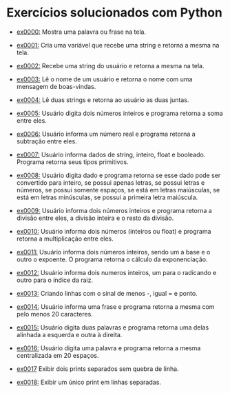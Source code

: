 # Exercícios solucionados com Python

- [ex0000:](exercicio_py/ex0000_print.py) Mostra uma palavra ou frase na tela.

- [ex0001:](exercicio_py/ex0001_variavel.py) Cria uma variável que recebe uma string e retorna a mesma na tela.

- [ex0002:](exercicio_py/ex0002_input.py) Recebe uma string do usuário e retorna a mesma na tela.

- [ex0003:](exercicio_py/ex0003_print_formatado.py) Lê o nome de um usuário e retorna o nome com uma mensagem de boas-vindas.

- [ex0004:](exercicio_py/ex0004_concat_string.py) Lê duas strings e retorna ao usuário as duas juntas.

- [ex0005:](exercicio_py/ex0005_int_soma.py) Usuário digita dois números inteiros e programa retorna a soma entre eles.

- [ex0006:](exercicio_py/ex0006_float_subtracao.py) Usuário informa um número real e programa retorna a subtração entre eles.

- [ex0007:](exercicio_py/ex0007_tipo.py) Usuário informa dados de string, inteiro, float e booleado. Programa retorna seus tipos primitivos.

- [ex0008:](exercicio_py/ex0008_isalgumacoisa.py) Usuário digita dado e programa retorna se esse dado pode ser convertido para inteiro, se possui apenas letras, se possui letras e números, se possui somente espaços, se está em letras maiúsculas, se está em letras minúsculas, se possui a primeira letra maiúscula. 

- [ex0009:](exercicio_py/ex0009_divisao.py) Usuário informa dois números inteiros e programa retorna a divisão entre eles, a divisão inteira e o resto da divisão.

- [ex0010:](exercicio_py/ex0010_multiplicacao.py) Usuário informa dois números (inteiros ou float) e programa retorna a multiplicação entre eles.

- [ex0011:](exercicio_py/ex0011_potenciacao.py) Usuário informa dois números inteiros, sendo um a base e o outro o expoente. O programa retorna o cálculo da exponenciação.

- [ex0012:](exercicio_py/ex0012_radiciacao.py) Usuário informa dois numeros inteiros, um para o radicando e outro para o índice da raiz.

- [ex0013:](exercicio_py/ex0013_criar_linhas.py) Criando linhas com o sinal de menos -, igual = e ponto.

- [ex0014:](exercicio_py/ex0014_caractere_minimo.py) Usuário informa uma frase e programa retorna a mesma com pelo menos 20 caracteres.

- [ex0015:](exercicio_py/ex0015_alinhamento_direita_esquerda.py) Usuário digita duas palavras e programa retorna uma delas alinhada a esquerda e outra à direita.

- [ex0016:](exercicio_py/ex0016_caractere_centralizado.py) Usuário digita uma palavra e programa retorna a mesma centralizada em 20 espaços.

- [ex0017](exercicio_py/ex0017_prints_sem_quebra.py) Exibir dois prints separados sem quebra de linha.

- [ex0018:](exercicio_py/ex0018_prints_com_quebra.py) Exibir um único print em linhas separadas.

